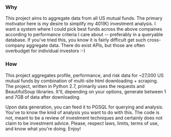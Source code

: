 <h3>Why</h3>
This project aims to aggregate data from all US mutual funds. The primary motivator here is my desire to simplify my 401(K) investment analysis. I want a system where I could pick best funds across the above compaines according to performance criteria I care about -- preferably in a queryable database. If you've tried this, you know it is fairly difficult get such cross-company aggregate data. There do exist APIs, but those are often overbudget for individual investors :-) 

<h3>How</h3>
This project aggregates profile, performance, and risk data for ~27,000 US mutual funds by combination of multi-site html downloading + scraping. The project, written in Python 2.7, primarily uses the requests and BeautifulSoup libraries. It'll, depending on your options, generate between 1 and 7GB of data after downloading. 

Upon data generation, you can feed it to PGSQL for querying and analysis. You've to know the knid of analysis you want to do with this. The code is not, meant to be a review of investment techniques and certainly does not claim to be investment advice. Please, respect laws, limits, terms of use, and know what you're doing. Enjoy!

